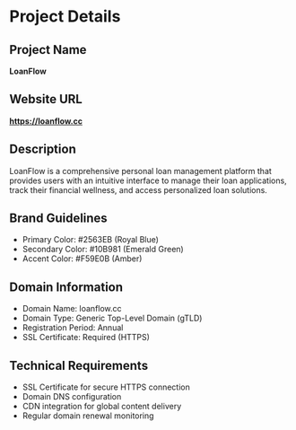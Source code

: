 # Project Details

## Project Name
**LoanFlow**

## Website URL
**https://loanflow.cc**

## Description
LoanFlow is a comprehensive personal loan management platform that provides users with an intuitive interface to manage their loan applications, track their financial wellness, and access personalized loan solutions.

## Brand Guidelines
- Primary Color: #2563EB (Royal Blue)
- Secondary Color: #10B981 (Emerald Green)
- Accent Color: #F59E0B (Amber)

## Domain Information
- Domain Name: loanflow.cc
- Domain Type: Generic Top-Level Domain (gTLD)
- Registration Period: Annual
- SSL Certificate: Required (HTTPS)

## Technical Requirements
- SSL Certificate for secure HTTPS connection
- Domain DNS configuration
- CDN integration for global content delivery
- Regular domain renewal monitoring